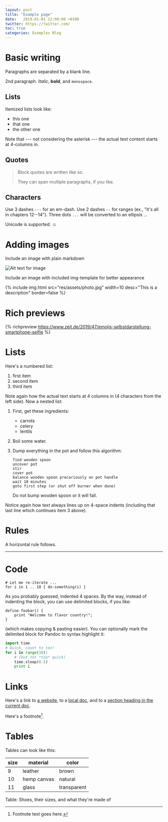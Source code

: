 ```yaml
---
layout: post
title: "Example page"
date:   2019-01-01 12:00:00 +0100
twitter: https://twitter.com/
toc: true
categories: Examples Blog
---
```


# Basic writing

Paragraphs are separated by a blank line.

2nd paragraph. *Italic*, **bold**, and `monospace`. 

## Lists

Itemized lists look like:

* this one
* that one
* the other one

Note that --- not considering the asterisk --- the actual text
content starts at 4-columns in.

## Quotes

> Block quotes are
> written like so.
>
> They can span multiple paragraphs,
> if you like.

## Characters

Use 3 dashes `---` for an em-dash. Use 2 dashes `--` for ranges (ex., "it's all
in chapters 12--14"). Three dots `...` will be converted to an ellipsis ...

Unicode is supported. ☺

# Adding images

Include an image with plain markdown

![Alt text for image](res/assets/photo.jpg)

Include an image with included img-template for better appearance

{% include img.html src="res/assets/photo.jpg" width=10 desc="This is a description" border=false %}

# Rich previews

{% richpreview https://www.zeit.de/2019/47/emojis-selbstdarstellung-smartphone-selfie %}

# Lists

Here's a numbered list:

 1. first item
 2. second item
 3. third item

Note again how the actual text starts at 4 columns in (4 characters
from the left side). 
Now a nested list:

 1. First, get these ingredients:

      * carrots
      * celery
      * lentils

 2. Boil some water.

 3. Dump everything in the pot and follow
    this algorithm:

        find wooden spoon
        uncover pot
        stir
        cover pot
        balance wooden spoon precariously on pot handle
        wait 10 minutes
        goto first step (or shut off burner when done)

    Do not bump wooden spoon or it will fall.

Notice again how text always lines up on 4-space indents (including
that last line which continues item 3 above).

# Rules

A horizontal rule follows.

***

# Code

    # Let me re-iterate ...
    for i in 1 .. 10 { do-something(i) }

As you probably guessed, indented 4 spaces. By the way, instead of
indenting the block, you can use delimited blocks, if you like:

```
define foobar() {
    print "Welcome to flavor country!";
}
```

(which makes copying & pasting easier). You can optionally mark the
delimited block for Pandoc to syntax highlight it:

```python
import time
# Quick, count to ten!
for i in range(10):
    # (but not *too* quick)
    time.sleep(0.5)
    print i
```

# Links

Here's a link to [a website](https://google.com), to a [local
doc](index.html), and to a [section heading in the current
doc](#links). 

Here's a footnote[^1].

[^1]: Footnote text goes here.

# Tables

Tables can look like this:

| **size** | **material** | **color**   |
|----------|--------------|-------------|
| 9        | leather      | brown       |
| 10       | hemp canvas  | natural     |
| 11       | glass        | transparent |

Table: Shoes, their sizes, and what they're made of
